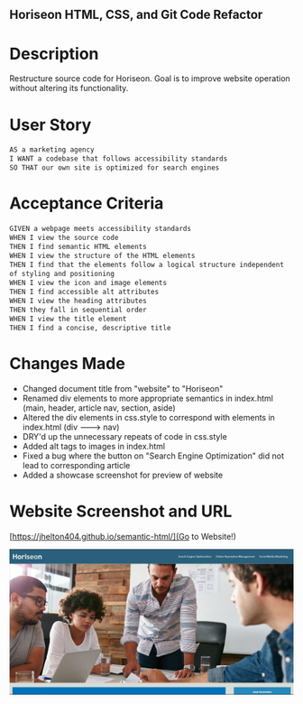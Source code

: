 ## Horiseon HTML, CSS, and Git Code Refactor

# Description
Restructure source code for Horiseon. Goal is to improve website operation without altering its functionality. 

# User Story

```
AS a marketing agency
I WANT a codebase that follows accessibility standards
SO THAT our own site is optimized for search engines
```


# Acceptance Criteria

```
GIVEN a webpage meets accessibility standards
WHEN I view the source code
THEN I find semantic HTML elements
WHEN I view the structure of the HTML elements
THEN I find that the elements follow a logical structure independent of styling and positioning
WHEN I view the icon and image elements
THEN I find accessible alt attributes
WHEN I view the heading attributes
THEN they fall in sequential order
WHEN I view the title element
THEN I find a concise, descriptive title
```

# Changes Made
* Changed document title from "website" to "Horiseon"
* Renamed div elements to more appropriate semantics in index.html (main, header, article nav, section, aside)
* Altered the div elements in css.style to correspond with elements in index.html (div ---> nav)
* DRY'd up the unnecessary repeats of code in css.style
* Added alt tags to images in index.html
* Fixed a bug where the button on "Search Engine Optimization" did not lead to corresponding article
* Added a showcase screenshot for preview of website

# Website Screenshot and URL

[https://jhelton404.github.io/semantic-html/](Go to Website!)

![Horiseon Website](./assets/images/showcase-screenshot.jpg)